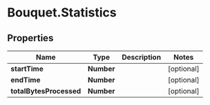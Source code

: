 # Bouquet.Statistics

## Properties
Name | Type | Description | Notes
------------ | ------------- | ------------- | -------------
**startTime** | **Number** |  | [optional] 
**endTime** | **Number** |  | [optional] 
**totalBytesProcessed** | **Number** |  | [optional] 


